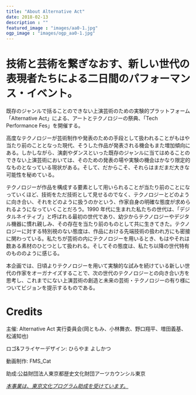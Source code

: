 ```yaml
---
title: "About Alternative Act"
date: 2018-02-13
description : ""
featured_image : "images/aa0-1.jpg"
ogp_image : "images/ogp_aa0-1.jpg"
---
```


# 技術と芸術を繋ぎなおす、新しい世代の表現者たちによる二日間のパフォーマンス・イベント。

既存のジャンルで括ることのできない上演芸術のための実験的プラットフォーム「Alternative Act」による、アートとテクノロジーの祭典、「Tech Performance Fes」を開催する。

高度なテクノロジーが芸術制作や発表のための手段として扱われることがもはや当たり前のこととなった現代、そうした作品が発表される機会もまた増加傾向にある。しかしながら、演劇やダンスといった既存のジャンルに当てはめることのできない上演芸術においては、そのための発表の場や実験の機会はかなり限定的なものとなっている現状がある。そして、だからこそ、それらはまだまだ大きな可能性を秘めている。

テクノロジーが作品を構成する要素として用いられることが当たり前のことになっていくほど、技術をただ技術として見せるのでなく、テクノロジーとどのように向き合い、それをどのように扱うのかという、作家自身の明確な態度が求められるようになっていくことだろう。1990 年代に生まれた私たちの世代は、「デジタルネイティブ」と呼ばれる最初の世代であり、幼少からテクノロジーやデジタル機器に慣れ親しみ、その存在を当たり前のものとして共に生きてきた。テクノロジーに対する特別視のない態度は、作品における先端技術の扱われ方にも密接に関わっている。私たちが芸術の内にテクノロジーを用いるとき、もはやそれは数ある素材のひとつとして扱われる。そしてその態度は、私たち以降の世代特有のもののように感じる。

本企画では、日頃よりテクノロジーを用いて実験的な試みを続けている新しい世代の作家をオーガナイズすることで、次の世代のテクノロジーとの向き合い方を思考し、これまでにない上演芸術の創造と未来の芸術・テクノロジーの有り様についてビジョンを提示するものである。

# Credits

主催: Alternative Act 実行委員会(岡ともみ、小林舞衣、野口翔平、増田義基、松浦知也)

ロゴ&フライヤーデザイン: ひらやま よしかつ

動画制作: FMS_Cat

助成:公益財団法人東京都歴史文化財団アーツカウンシル東京

*[本事業は、東京文化プログラム助成を受けています。](http://tokyotokyofestival.jp)*
